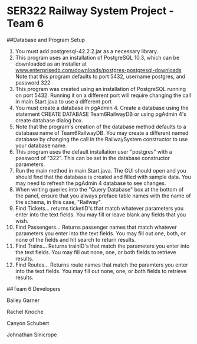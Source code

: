 # SER322 Railway System Project - Team 6

##Database and Program Setup

1. You must add postgresql-42.2.2.jar as a necessary library. 
2. This program uses an installation of PostgreSQL 10.3, which can be downloaded as an installer at www.enterprisedb.com/downloads/postgres-postgresql-downloads Note that this program defaults to port 5432, username postgres, and password 322
3. This program was created using an installation of PostgreSQL running on port 5432. Running it on a different port will require changing the call in main.Start.java to use a different port
4. You must create a database in pgAdmin 4. Create a database using the statement CREATE DATABASE Team6RailwayDB or using pgAdmin 4's create database dialog box. 
5. Note that the program's creation of the database method defaults to a database name of Team6RailwayDB. You may create a different named database by changing the call in the RailwaySystem constructor to use your database name. 
6. This program uses the default installation user "postgres" with a password of "322". This can be set in the database constructor parameters. 
7. Run the main method in main.Start.java. The GUI should open and you should find that the database is created and filled with sample data. You may need to refresh the pgAdmin 4 database to see changes. 
8. When writing queries into the "Query Database" box at the bottom of the panel, ensure that you always preface table names with the name of the schema, in this case, "Railway". 
9. Find Tickets... returns ticketID's that match whatever parameters you enter into the text fields. You may fill or leave blank any fields that you wish. 
10. Find Passengers... Returns passenger names that match whatever parameters you enter into the text fields. You may fill out one, both, or none of the fields and hit search to return results. 
11. Find Trains... Returns trainID's that match the parameters you enter into the text fields. You may fill out none, one, or both fields to retrieve results. 
12. Find Routes... Returns route names that match the paramters you enter into the text fields. You may fill out none, one, or both fields to retrieve results. 

##Team 6 Developers

Bailey Garner

Rachel Knoche

Canyon Schubert

Johnathan Sinicrope
 
